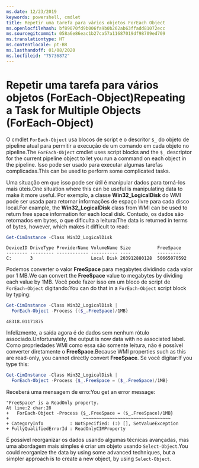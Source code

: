 ```yaml
---
ms.date: 12/23/2019
keywords: powershell, cmdlet
title: Repetir uma tarefa para vários objetos ForEach Object
ms.openlocfilehash: bf89070fd9b006fa9b0b262ab63ffadd81072ecc
ms.sourcegitcommit: 058a6e86eac1b27ca57a11687019df98709ed709
ms.translationtype: HT
ms.contentlocale: pt-BR
ms.lasthandoff: 01/08/2020
ms.locfileid: "75736872"
---
```

# <a name="repeating-a-task-for-multiple-objects-foreach-object"></a><span data-ttu-id="f0056-103">Repetir uma tarefa para vários objetos (ForEach-Object)</span><span class="sxs-lookup"><span data-stu-id="f0056-103">Repeating a Task for Multiple Objects (ForEach-Object)</span></span>

<span data-ttu-id="f0056-104">O cmdlet `ForEach-Object` usa blocos de script e o descritor `$_` do objeto de pipeline atual para permitir a execução de um comando em cada objeto no pipeline.</span><span class="sxs-lookup"><span data-stu-id="f0056-104">The `ForEach-Object` cmdlet uses script blocks and the `$_` descriptor for the current pipeline object to let you run a command on each object in the pipeline.</span></span> <span data-ttu-id="f0056-105">Isso pode ser usado para executar algumas tarefas complicadas.</span><span class="sxs-lookup"><span data-stu-id="f0056-105">This can be used to perform some complicated tasks.</span></span>

<span data-ttu-id="f0056-106">Uma situação em que isso pode ser útil é manipular dados para torná-los mais úteis.</span><span class="sxs-lookup"><span data-stu-id="f0056-106">One situation where this can be useful is manipulating data to make it more useful.</span></span> <span data-ttu-id="f0056-107">Por exemplo, a classe **Win32_LogicalDisk** do WMI pode ser usada para retornar informações de espaço livre para cada disco local.</span><span class="sxs-lookup"><span data-stu-id="f0056-107">For example, the **Win32_LogicalDisk** class from WMI can be used to return free space information for each local disk.</span></span> <span data-ttu-id="f0056-108">Contudo, os dados são retornados em bytes, o que dificulta a leitura:</span><span class="sxs-lookup"><span data-stu-id="f0056-108">The data is returned in terms of bytes, however, which makes it difficult to read:</span></span>

```powershell
Get-CimInstance -Class Win32_LogicalDisk
```

```Output
DeviceID DriveType ProviderName VolumeName Size          FreeSpace
-------- --------- ------------ ---------- ----          ---------
C:       3                      Local Disk 203912880128  50665070592
```

<span data-ttu-id="f0056-109">Podemos converter o valor **FreeSpace** para megabytes dividindo cada valor por 1 MB.</span><span class="sxs-lookup"><span data-stu-id="f0056-109">We can convert the **FreeSpace** value to megabytes by dividing each value by 1MB.</span></span> <span data-ttu-id="f0056-110">Você pode fazer isso em um bloco de script de `ForEach-Object` digitando:</span><span class="sxs-lookup"><span data-stu-id="f0056-110">You can do that in a `ForEach-Object` script block by typing:</span></span>

```powershell
Get-CimInstance -Class Win32_LogicalDisk |
  ForEach-Object -Process {($_.FreeSpace)/1MB}
```

```Output
48318.01171875
```

<span data-ttu-id="f0056-111">Infelizmente, a saída agora é de dados sem nenhum rótulo associado.</span><span class="sxs-lookup"><span data-stu-id="f0056-111">Unfortunately, the output is now data with no associated label.</span></span> <span data-ttu-id="f0056-112">Como propriedades WMI como essa são somente leitura, não é possível converter diretamente o **FreeSpace**.</span><span class="sxs-lookup"><span data-stu-id="f0056-112">Because WMI properties such as this are read-only, you cannot directly convert **FreeSpace**.</span></span> <span data-ttu-id="f0056-113">Se você digitar:</span><span class="sxs-lookup"><span data-stu-id="f0056-113">If you type this:</span></span>

```powershell
Get-CimInstance -Class Win32_LogicalDisk |
  ForEach-Object -Process {$_.FreeSpace = ($_.FreeSpace)/1MB}
```

<span data-ttu-id="f0056-114">Receberá uma mensagem de erro:</span><span class="sxs-lookup"><span data-stu-id="f0056-114">You get an error message:</span></span>

```Output
"FreeSpace" is a ReadOnly property.
At line:2 char:28
+   ForEach-Object -Process {$_.FreeSpace = ($_.FreeSpace)/1MB}
+                            ~~~~~~~~~~~~~~~~~~~~~~~~~~~~~~~~~
+ CategoryInfo          : NotSpecified: (:) [], SetValueException
+ FullyQualifiedErrorId : ReadOnlyCIMProperty
```

<span data-ttu-id="f0056-115">É possível reorganizar os dados usando algumas técnicas avançadas, mas uma abordagem mais simples é criar um objeto usando `Select-Object`.</span><span class="sxs-lookup"><span data-stu-id="f0056-115">You could reorganize the data by using some advanced techniques, but a simpler approach is to create a new object, by using `Select-Object`.</span></span>
